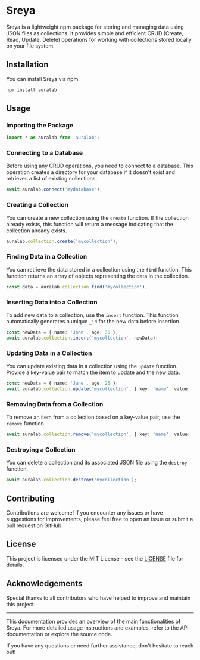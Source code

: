 # Sreya

Sreya is a lightweight npm package for storing and managing data using JSON files as collections. It provides simple and efficient CRUD (Create, Read, Update, Delete) operations for working with collections stored locally on your file system.

## Installation

You can install Sreya via npm:

```bash
npm install auralab
```

## Usage

### Importing the Package

```typescript
import * as auralab from 'auralab';
```

### Connecting to a Database

Before using any CRUD operations, you need to connect to a database. This operation creates a directory for your database if it doesn't exist and retrieves a list of existing collections.

```typescript
await auralab.connect('mydatabase');
```

### Creating a Collection

You can create a new collection using the `create` function. If the collection already exists, this function will return a message indicating that the collection already exists.

```typescript
auralab.collection.create('mycollection');
```

### Finding Data in a Collection

You can retrieve the data stored in a collection using the `find` function. This function returns an array of objects representing the data in the collection.

```typescript
const data = auralab.collection.find('mycollection');
```

### Inserting Data into a Collection

To add new data to a collection, use the `insert` function. This function automatically generates a unique `_id` for the new data before insertion.

```typescript
const newData = { name: 'John', age: 30 };
await auralab.collection.insert('mycollection', newData);
```

### Updating Data in a Collection

You can update existing data in a collection using the `update` function. Provide a key-value pair to match the item to update and the new data.

```typescript
const newData = { name: 'Jane', age: 25 };
await auralab.collection.update('mycollection', { key: 'name', value: 'John' }, newData);
```

### Removing Data from a Collection

To remove an item from a collection based on a key-value pair, use the `remove` function.

```typescript
await auralab.collection.remove('mycollection', { key: 'name', value: 'John' });
```

### Destroying a Collection

You can delete a collection and its associated JSON file using the `destroy` function.

```typescript
await auralab.collection.destroy('mycollection');
```

## Contributing

Contributions are welcome! If you encounter any issues or have suggestions for improvements, please feel free to open an issue or submit a pull request on GitHub.

## License

This project is licensed under the MIT License - see the [LICENSE](LICENSE) file for details.

## Acknowledgements

Special thanks to all contributors who have helped to improve and maintain this project.

---

This documentation provides an overview of the main functionalities of Sreya. For more detailed usage instructions and examples, refer to the API documentation or explore the source code.

If you have any questions or need further assistance, don't hesitate to reach out!
